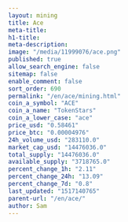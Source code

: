 ```yaml
---
layout: mining
title: Ace
meta-title: 
h1-title: 
meta-description: 
image: "/media/11999076/ace.png"
published: true
allow_search_engine: false
sitemap: false
enable_comment: false
sort_order: 690
permalink: "/en/ace/mining.html"
coin_a_symbol: "ACE"
coin_a_name: "TokenStars"
coin_a_lower_case: "ace"
price_usd: "0.58461"
price_btc: "0.00004976"
24h_volume_usd: "283110.0"
market_cap_usd: "14476036.0"
total_supply: "14476036.0"
available_supply: "3718765.0"
percent_change_1h: "2.11"
percent_change_24h: "13.09"
percent_change_7d: "0.8"
last_updated: "1517140765"
parent-url: "/en/ace/"
author: Sam
---
```


